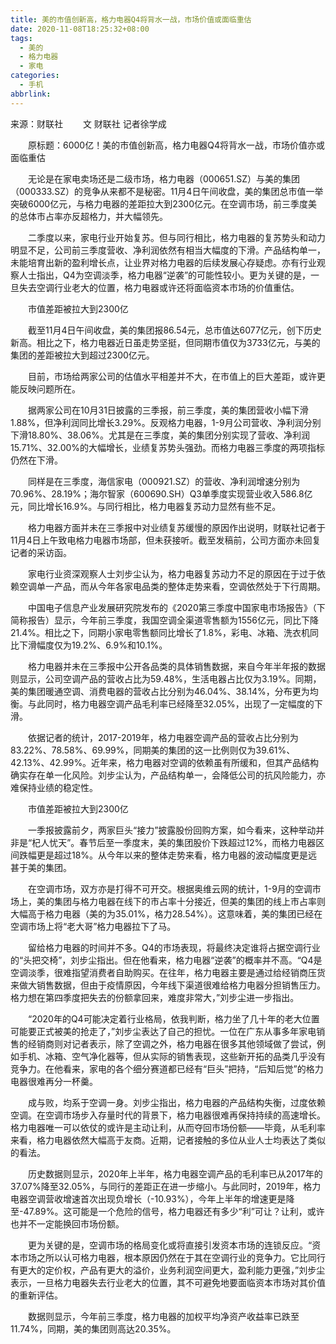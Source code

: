 ```yaml
---
title: 美的市值创新高，格力电器Q4将背水一战，市场价值或面临重估
date: 2020-11-08T18:25:32+08:00
tags:
  - 美的
  - 格力电器
  - 家电
categories:
  - 手机
abbrlink:
---
```


来源：财联社
　　文
财联社 记者徐学成

　　原标题：6000亿！美的市值创新高，格力电器Q4将背水一战，市场价值亦或面临重估

　　无论是在家电卖场还是二级市场，格力电器（000651.SZ）与美的集团（000333.SZ）的竞争从来都不是秘密。11月4日午间收盘，美的集团总市值一举突破6000亿元，与格力电器的差距拉大到2300亿元。在空调市场，前三季度美的总体市占率亦反超格力，并大幅领先。

　　二季度以来，家电行业开始复苏。但与同行相比，格力电器的复苏势头和动力明显不足，公司前三季度营收、净利润依然有相当大幅度的下滑。产品结构单一，未能培育出新的盈利增长点，让业界对格力电器的后续发展心存疑虑。亦有行业观察人士指出，Q4为空调淡季，格力电器“逆袭”的可能性较小。更为关键的是，一旦失去空调行业老大的位置，格力电器或许还将面临资本市场的价值重估。

　　市值差距被拉大到2300亿

　　截至11月4日午间收盘，美的集团报86.54元，总市值达6077亿元，创下历史新高。相比之下，格力电器近日虽走势坚挺，但同期市值仅为3733亿元，与美的集团的差距被拉大到超过2300亿元。

　　目前，市场给两家公司的估值水平相差并不大，在市值上的巨大差距，或许更能反映问题所在。

　　据两家公司在10月31日披露的三季报，前三季度，美的集团营收小幅下滑1.88%，但净利润同比增长3.29%。反观格力电器，1-9月公司营收、净利润分别下滑18.80%、38.06%。尤其是在三季度，美的集团分别实现了营收、净利润15.71%、32.00%的大幅增长，业绩复苏势头强劲。而格力电器三季度的两项指标仍然在下滑。

　　同样是在三季度，海信家电（000921.SZ）的营收、净利润增速分别为70.96%、28.19%；海尔智家（600690.SH）Q3单季度实现营业收入586.8亿元，同比增长16.9%。与同行相比，格力电器复苏动力显然有些不足。

　　格力电器方面并未在三季报中对业绩复苏缓慢的原因作出说明，财联社记者于11月4日上午致电格力电器市场部，但未获接听。截至发稿前，公司方面亦未回复记者的采访函。

　　家电行业资深观察人士刘步尘认为，格力电器复苏动力不足的原因在于过于依赖空调单一产品，而从今年各家电品类的整体走势来看，空调依然处于下行周期。

　　中国电子信息产业发展研究院发布的《2020第三季度中国家电市场报告》（下简称报告）显示，今年前三季度，我国空调全渠道零售额为1556亿元，同比下降21.4%。相比之下，同期小家电零售额同比增长了1.8%，彩电、冰箱、洗衣机同比下滑幅度仅为19.2%、6.9%和10.1%。

　　格力电器并未在三季报中公开各品类的具体销售数据，来自今年半年报的数据则显示，公司空调产品的营收占比为59.48%，生活电器占比仅为3.19%。同期，美的集团暖通空调、消费电器的营收占比分别为46.04%、38.14%，分布更为均衡。与此同时，格力电器空调产品毛利率已经降至32.05%，出现了一定幅度的下滑。

　　依据记者的统计，2017-2019年，格力电器空调产品的营收占比分别为83.22%、78.58%、69.99%，同期美的集团的这一比例则仅为39.61%、42.13%、42.99%。近年来，格力电器对空调的依赖虽有所缓和，但其产品结构确实存在单一化风险。刘步尘认为，产品结构单一，会降低公司的抗风险能力，亦难保持业绩的稳定性。

　　市值差距被拉大到2300亿

　　一季报披露前夕，两家巨头“接力”披露股份回购方案，如今看来，这种举动并非是“杞人忧天”。春节后至一季度末，美的集团股价下跌超过12%，而格力电器区间跌幅更是超过18%。从今年以来的整体走势来看，格力电器的波动幅度更是远甚于美的集团。

　　在空调市场，双方亦是打得不可开交。根据奥维云网的统计，1-9月的空调市场上，美的集团与格力电器在线下的市占率十分接近，但美的集团的线上市占率则大幅高于格力电器（美的为35.01%，格力28.54%）。这意味着，美的集团已经在空调市场上将“老大哥”格力电器拉下了马。

　　留给格力电器的时间并不多。Q4的市场表现，将最终决定谁将占据空调行业的“头把交椅”，刘步尘指出。但在他看来，格力电器“逆袭”的概率并不高。“Q4是空调淡季，很难指望消费者自助购买。在往年，格力电器主要是通过给经销商压货来做大销售数据，但由于疫情原因，今年线下渠道很难给格力电器分担销售压力。格力想在第四季度把失去的份额拿回来，难度非常大，”刘步尘进一步指出。

　　“2020年的Q4可能决定着行业格局，依我判断，格力坐了几十年的老大位置可能要正式被美的抢走了，”刘步尘表达了自己的担忧。一位在广东从事多年家电销售的经销商则对记者表示，除了空调之外，格力电器在很多其他领域做了尝试，例如手机、冰箱、空气净化器等，但从实际的销售表现，这些新开拓的品类几乎没有竞争力。在他看来，家电的各个细分赛道都已经有“巨头”把持，“后知后觉”的格力电器很难再分一杯羹。

　　成与败，均系于空调一身。刘步尘指出，格力电器的产品结构失衡，过度依赖空调。在空调市场步入存量时代的背景下，格力电器很难再保持持续的高速增长。格力电器唯一可以依仗的或许是主动让利，从而夺回市场份额——毕竟，从毛利率来看，格力电器依然大幅高于友商。近期，记者接触的多位从业人士均表达了类似的看法。

　　历史数据则显示，2020年上半年，格力电器空调产品的毛利率已从2017年的37.07%降至32.05%，与同行的差距正在进一步缩小。与此同时，2019年，格力电器空调营收增速首次出现负增长（-10.93%），今年上半年的增速更是降至-47.89%。这可能是一个危险的信号，格力电器还有多少“利”可让？让利，或许也并不一定能换回市场份额。

　　更为关键的是，空调市场的格局变化或将直接引发资本市场的连锁反应。“资本市场之所以认可格力电器，根本原因仍然在于其在空调行业的竞争力。它比同行有更大的定价权，产品有更大的溢价，业务利润空间更大，盈利能力更强，”刘步尘表示，一旦格力电器失去行业老大的位置，其不可避免地要面临资本市场对其价值的重新评估。

　　数据则显示，今年前三季度，格力电器的加权平均净资产收益率已跌至11.74%，同期，美的集团则高达20.35%。